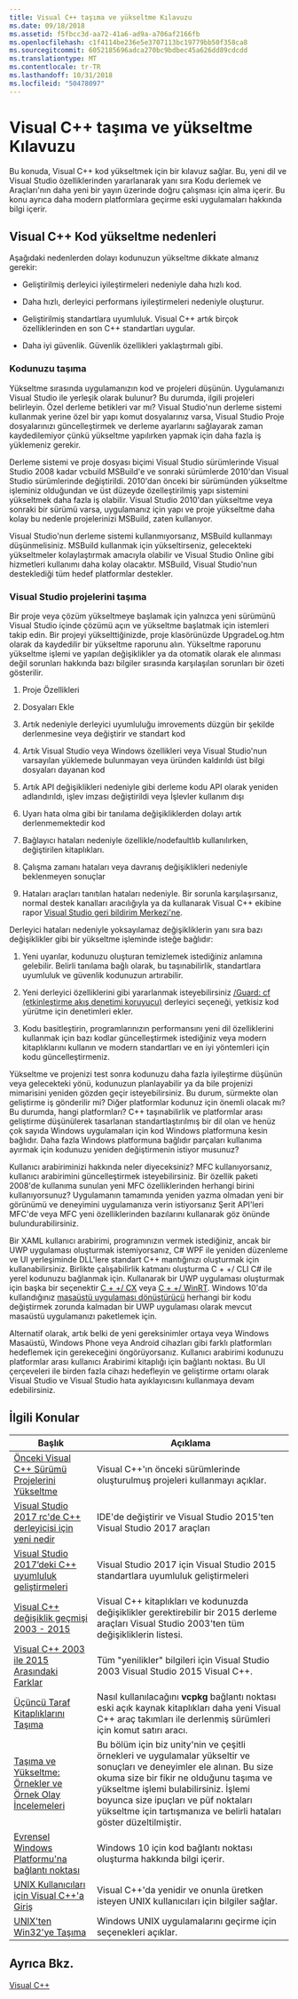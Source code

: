 ```yaml
---
title: Visual C++ taşıma ve yükseltme Kılavuzu
ms.date: 09/18/2018
ms.assetid: f5fbcc3d-aa72-41a6-ad9a-a706af2166fb
ms.openlocfilehash: c1f4114be236e5e3707113bc19779bb50f358ca8
ms.sourcegitcommit: 6052185696adca270bc9bdbec45a626dd89cdcdd
ms.translationtype: MT
ms.contentlocale: tr-TR
ms.lasthandoff: 10/31/2018
ms.locfileid: "50478097"
---
```

# <a name="visual-c-porting-and-upgrading-guide"></a>Visual C++ taşıma ve yükseltme Kılavuzu

Bu konuda, Visual C++ kod yükseltmek için bir kılavuz sağlar. Bu, yeni dil ve Visual Studio özelliklerinden yararlanarak yanı sıra Kodu derlemek ve Araçları'nın daha yeni bir yayın üzerinde doğru çalışması için alma içerir. Bu konu ayrıca daha modern platformlara geçirme eski uygulamaları hakkında bilgi içerir.

## <a name="reasons-to-upgrade-visual-c-code"></a>Visual C++ Kod yükseltme nedenleri

Aşağıdaki nedenlerden dolayı kodunuzun yükseltme dikkate almanız gerekir:

- Geliştirilmiş derleyici iyileştirmeleri nedeniyle daha hızlı kod.

- Daha hızlı, derleyici performans iyileştirmeleri nedeniyle oluşturur.

- Geliştirilmiş standartlara uyumluluk. Visual C++ artık birçok özelliklerinden en son C++ standartları uygular.

- Daha iyi güvenlik. Güvenlik özellikleri yaklaştırmalı gibi.

### <a name="porting-your-code"></a>Kodunuzu taşıma

Yükseltme sırasında uygulamanızın kod ve projeleri düşünün. Uygulamanızı Visual Studio ile yerleşik olarak bulunur? Bu durumda, ilgili projeleri belirleyin.  Özel derleme betikleri var mı? Visual Studio'nun derleme sistemi kullanmak yerine özel bir yapı komut dosyalarınız varsa, Visual Studio Proje dosyalarınızı güncelleştirmek ve derleme ayarlarını sağlayarak zaman kaydedilemiyor çünkü yükseltme yapılırken yapmak için daha fazla iş yüklemeniz gerekir.

Derleme sistemi ve proje dosyası biçimi Visual Studio sürümlerinde Visual Studio 2008 kadar vcbuild MSBuild'e ve sonraki sürümlerde 2010'dan Visual Studio sürümlerinde değiştirildi. 2010'dan önceki bir sürümünden yükseltme işleminiz olduğundan ve üst düzeyde özelleştirilmiş yapı sistemini yükseltmek daha fazla iş olabilir. Visual Studio 2010'dan yükseltme veya sonraki bir sürümü varsa, uygulamanız için yapı ve proje yükseltme daha kolay bu nedenle projelerinizi MSBuild, zaten kullanıyor.

Visual Studio'nun derleme sistemi kullanmıyorsanız, MSBuild kullanmayı düşünmelisiniz. MSBuild kullanmak için yükseltirseniz, gelecekteki yükseltmeler kolaylaştırmak amacıyla olabilir ve Visual Studio Online gibi hizmetleri kullanımı daha kolay olacaktır. MSBuild, Visual Studio'nun desteklediği tüm hedef platformlar destekler.

### <a name="porting-visual-studio-projects"></a>Visual Studio projelerini taşıma

Bir proje veya çözüm yükseltmeye başlamak için yalnızca yeni sürümünü Visual Studio içinde çözümü açın ve yükseltme başlatmak için istemleri takip edin.  Bir projeyi yükselttiğinizde, proje klasörünüzde UpgradeLog.htm olarak da kaydedilir bir yükseltme raporunu alın. Yükseltme raporunu yükseltme işlemi ve yapılan değişiklikler ya da otomatik olarak ele alınması değil sorunları hakkında bazı bilgiler sırasında karşılaşılan sorunları bir özeti gösterilir.

1. Proje Özellikleri

2. Dosyaları Ekle

3. Artık nedeniyle derleyici uyumluluğu imrovements düzgün bir şekilde derlenmesine veya değiştirir ve standart kod

4. Artık Visual Studio veya Windows özellikleri veya Visual Studio'nun varsayılan yüklemede bulunmayan veya üründen kaldırıldı üst bilgi dosyaları dayanan kod

5. Artık API değişiklikleri nedeniyle gibi derleme kodu API olarak yeniden adlandırıldı, işlev imzası değiştirildi veya İşlevler kullanım dışı

6. Uyarı hata olma gibi bir tanılama değişikliklerden dolayı artık derlenmemektedir kod

7. Bağlayıcı hataları nedeniyle özellikle/nodefaultlıb kullanılırken, değiştirilen kitaplıkları.

8. Çalışma zamanı hataları veya davranış değişiklikleri nedeniyle beklenmeyen sonuçlar

9. Hataları araçları tanıtılan hataları nedeniyle. Bir sorunla karşılaşırsanız, normal destek kanalları aracılığıyla ya da kullanarak Visual C++ ekibine rapor [Visual Studio geri bildirim Merkezi'ne](http://connect.microsoft.com/VisualStudio/Feedback).

Derleyici hataları nedeniyle yoksayılamaz değişikliklerin yanı sıra bazı değişiklikler gibi bir yükseltme işleminde isteğe bağlıdır:

1. Yeni uyarılar, kodunuzu oluşturan temizlemek istediğiniz anlamına gelebilir. Belirli tanılama bağlı olarak, bu taşınabilirlik, standartlara uyumluluk ve güvenlik kodunuzun artırabilir.

2. Yeni derleyici özelliklerini gibi yararlanmak isteyebilirsiniz [/Guard: cf (etkinleştirme akış denetimi koruyucu)](../build/reference/guard-enable-control-flow-guard.md) derleyici seçeneği, yetkisiz kod yürütme için denetimleri ekler.

3. Kodu basitleştirin, programlarınızın performansını yeni dil özelliklerini kullanmak için bazı kodlar güncelleştirmek istediğiniz veya modern kitaplıklarını kullanın ve modern standartları ve en iyi yöntemleri için kodu güncelleştirmeniz.

Yükseltme ve projenizi test sonra kodunuzu daha fazla iyileştirme düşünün veya gelecekteki yönü, kodunuzun planlayabilir ya da bile projenizi mimarisini yeniden gözden geçir isteyebilirsiniz. Bu durum, sürmekte olan geliştirme iş gönderilir mi? Diğer platformlar kodunuz için önemli olacak mı?  Bu durumda, hangi platformları?  C++ taşınabilirlik ve platformlar arası geliştirme düşünülerek tasarlanan standartlaştırılmış bir dil olan ve henüz çok sayıda Windows uygulamaları için kod Windows platformuna kesin bağlıdır. Daha fazla Windows platformuna bağlıdır parçaları kullanıma ayırmak için kodunuzu yeniden değiştirmenin istiyor musunuz?

Kullanıcı arabiriminizi hakkında neler diyeceksiniz? MFC kullanıyorsanız, kullanıcı arabirimini güncelleştirmek isteyebilirsiniz. Bir özellik paketi 2008'de kullanıma sunulan yeni MFC özelliklerinden herhangi birini kullanıyorsunuz? Uygulamanın tamamında yeniden yazma olmadan yeni bir görünümü ve deneyimini uygulamanıza verin istiyorsanız Şerit API'leri MFC'de veya MFC yeni özelliklerinden bazılarını kullanarak göz önünde bulundurabilirsiniz.

Bir XAML kullanıcı arabirimi, programınızın vermek istediğiniz, ancak bir UWP uygulaması oluşturmak istemiyorsanız, C# WPF ile yeniden düzenleme ve UI yerleşiminde DLL'lere standart C++ mantığınızı oluşturmak için kullanabilirsiniz. Birlikte çalışabilirlik katmanı oluşturma C + +/ CLI C# ile yerel kodunuzu bağlanmak için. Kullanarak bir UWP uygulaması oluşturmak için başka bir seçenektir [C + +/ CX](https://msdn.microsoft.com/library/windows/apps/xaml/hh699871.aspx) veya [C + +/ WinRT](https://github.com/microsoft/cppwinrt). Windows 10'da kullandığınız [masaüstü uygulaması dönüştürücü](https://msdn.microsoft.com/windows/uwp/porting/desktop-to-uwp-run-desktop-app-converter) herhangi bir kodu değiştirmek zorunda kalmadan bir UWP uygulaması olarak mevcut masaüstü uygulamanızı paketlemek için.

Alternatif olarak, artık belki de yeni gereksinimler ortaya veya Windows Masaüstü, Windows Phone veya Android cihazları gibi farklı platformları hedeflemek için gerekeceğini öngörüyorsanız. Kullanıcı arabirimi kodunuzu platformlar arası kullanıcı Arabirimi kitaplığı için bağlantı noktası. Bu UI çerçeveleri ile birden fazla cihazı hedefleyin ve geliştirme ortamı olarak Visual Studio ve Visual Studio hata ayıklayıcısını kullanmaya devam edebilirsiniz.

## <a name="related-topics"></a>İlgili Konular

|Başlık|Açıklama|
|-----------|-----------------|
|[Önceki Visual C++ Sürümü Projelerini Yükseltme](upgrading-projects-from-earlier-versions-of-visual-cpp.md)|Visual C++'ın önceki sürümlerinde oluşturulmuş projeleri kullanmayı açıklar.|
|[Visual Studio 2017 rc'de C++ derleyicisi için yeni nedir](../what-s-new-for-visual-cpp-in-visual-studio.md)|IDE'de değiştirir ve Visual Studio 2015'ten Visual Studio 2017 araçları|
|[Visual Studio 2017’deki C++ uyumluluk geliştirmeleri](../cpp-conformance-improvements-2017.md)|Visual Studio 2017 için Visual Studio 2015 standartlara uyumluluk geliştirmeleri|
|[Visual C++ değişiklik geçmişi 2003 - 2015](visual-cpp-change-history-2003-2015.md)|Visual C++ kitaplıkları ve kodunuzda değişiklikler gerektirebilir bir 2015 derleme araçları Visual Studio 2003'ten tüm değişikliklerin listesi.|
|[Visual C++ 2003 ile 2015 Arasındaki Farklar](visual-cpp-what-s-new-2003-through-2015.md)|Tüm "yenilikler" bilgileri için Visual Studio 2003 Visual Studio 2015 Visual C++.|
|[Üçüncü Taraf Kitaplıklarını Taşıma](porting-third-party-libraries.md)|Nasıl kullanılacağını **vcpkg** bağlantı noktası eski açık kaynak kitaplıkları daha yeni Visual C++ araç takımları ile derlenmiş sürümleri için komut satırı aracı.|
|[Taşıma ve Yükseltme: Örnekler ve Örnek Olay İncelemeleri](porting-and-upgrading-examples-and-case-studies.md)|Bu bölüm için biz unity'nin ve çeşitli örnekleri ve uygulamalar yükseltir ve sonuçları ve deneyimler ele alınan. Bu size okuma size bir fikir ne olduğunu taşıma ve yükseltme işlemi bulabilirsiniz. İşlemi boyunca size ipuçları ve püf noktaları yükseltme için tartışmanıza ve belirli hataları göster düzeltilmiştir.|
|[Evrensel Windows Platformu'na bağlantı noktası](porting-to-the-universal-windows-platform-cpp.md)|Windows 10 için kod bağlantı noktası oluşturma hakkında bilgi içerir.|
|[UNIX Kullanıcıları için Visual C++'a Giriş](introduction-to-visual-cpp-for-unix-users.md)|Visual C++'da yenidir ve onunla üretken isteyen UNIX kullanıcıları için bilgiler sağlar.|
|[UNIX'ten Win32'ye Taşıma](porting-from-unix-to-win32.md)|Windows UNIX uygulamalarını geçirme için seçenekleri açıklar.|

## <a name="see-also"></a>Ayrıca Bkz.

[Visual C++](../visual-cpp-in-visual-studio.md)